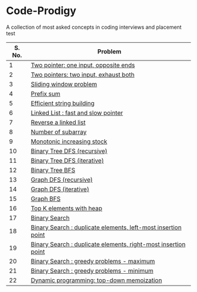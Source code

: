# Code-Prodigy
A collection of most asked concepts in coding interviews and placement test

| S. No. | Problem |
|--------|---------|
| 1 | [Two pointer: one input, opposite ends](https://github.com/MainakRepositor/Code-Prodigy/blob/master/1.py) |
| 2 | [Two pointers: two input, exhaust both](https://github.com/MainakRepositor/Code-Prodigy/blob/master/2.py) |
| 3 | [Sliding window problem](https://github.com/MainakRepositor/Code-Prodigy/blob/master/3.py) |
| 4 | [Prefix sum](https://github.com/MainakRepositor/Code-Prodigy/blob/master/4.py) |
| 5 | [Efficient string building](https://github.com/MainakRepositor/Code-Prodigy/blob/master/5.py) |
| 6 | [Linked List : fast and slow pointer](https://github.com/MainakRepositor/Code-Prodigy/blob/master/6.py) |
| 7 | [Reverse a linked list](https://github.com/MainakRepositor/Code-Prodigy/blob/master/7.py) |
| 8 | [Number of subarray](https://github.com/MainakRepositor/Code-Prodigy/blob/master/8.py) |
| 9 | [Monotonic increasing stock](https://github.com/MainakRepositor/Code-Prodigy/blob/master/9.py) |
| 10 | [Binary Tree DFS (recursive)](https://github.com/MainakRepositor/Code-Prodigy/blob/master/10.py) |
| 11 | [Binary Tree DFS (iterative)](https://github.com/MainakRepositor/Code-Prodigy/blob/master/11.py) |
| 12 | [Binary Tree BFS](https://github.com/MainakRepositor/Code-Prodigy/blob/master/12.py) |
| 13 | [Graph DFS (recursive)](https://github.com/MainakRepositor/Code-Prodigy/blob/master/13.py) |
| 14 | [Graph DFS (iterative)](https://github.com/MainakRepositor/Code-Prodigy/blob/master/14.py) |
| 15 | [Graph BFS](https://github.com/MainakRepositor/Code-Prodigy/blob/master/15.py) |
| 16 | [Top K elements with heap](https://github.com/MainakRepositor/Code-Prodigy/blob/master/16.py) |
| 17 | [Binary Search](https://github.com/MainakRepositor/Code-Prodigy/blob/master/17.py) |
| 18 | [Binary Search : duplicate elements, left-most insertion point](https://github.com/MainakRepositor/Code-Prodigy/blob/master/18.py) |
| 19 | [Binary Search : duplicate elements, right-most insertion point](https://github.com/MainakRepositor/Code-Prodigy/blob/master/19.py) |
| 20 | [Binary Search : greedy problems - maximum](https://github.com/MainakRepositor/Code-Prodigy/blob/master/20.py) |
| 21 | [Binary Search : greedy problems - minimum](https://github.com/MainakRepositor/Code-Prodigy/blob/master/21.py) | 
| 22 | [Dynamic programming: top-down memoization](https://github.com/MainakRepositor/Code-Prodigy/blob/master/22.py) |
